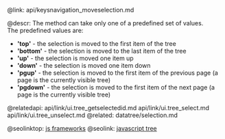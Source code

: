 @link: api/keysnavigation_moveselection.md

@descr:
The method can take only one of a predefined set of values.<br>
The predefined values are:

- **'top'**	 - the selection is moved to the first item of the tree
- **'bottom'**  - the selection is moved to the last item of the tree
- **'up'**	 - the selection is moved one item up
- **'down'** - the selection is moved one item down
- **'pgup'**  - the selection is moved to the first item of the previous page (a page is the currently visible tree)
- **'pgdown'**  - the selection is moved to the first item of the next page (a page is the currently visible tree)


@relatedapi:
	api/link/ui.tree_getselectedid.md
    api/link/ui.tree_select.md
    api/link/ui.tree_unselect.md
@related:
	datatree/selection.md

@seolinktop: [js frameworks](https://webix.com)
@seolink: [javascript tree](https://webix.com/widget/tree/)